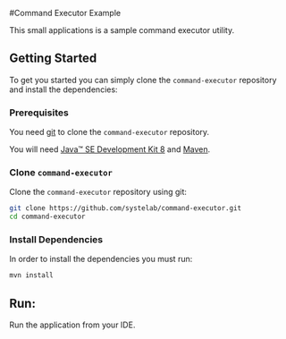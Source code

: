 #Command Executor Example

This small applications is a sample command executor utility.

## Getting Started

To get you started you can simply clone the `command-executor` repository and install the dependencies:

### Prerequisites

You need [git][git] to clone the `command-executor` repository.

You will need [Java™ SE Development Kit 8][jdk-download] and [Maven][maven].

### Clone `command-executor`

Clone the `command-executor` repository using git:

```bash
git clone https://github.com/systelab/command-executor.git
cd command-executor
```

### Install Dependencies

In order to install the dependencies you must run:

```bash
mvn install
```


## Run:

Run the application from your IDE.


[git]: https://git-scm.com/
[maven]: https://maven.apache.org/download.cgi
[jdk-download]: http://www.oracle.com/technetwork/java/javase/downloads
